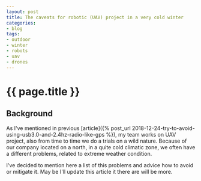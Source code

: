 ```yaml
---
layout: post
title: The caveats for robotic (UAV) project in a very cold winter
categories:
- blog
tags:
- outdoor
- winter
- robots
- uav
- drones
---
```


# {{ page.title }}

## Background

As I've mentioned in previous [article]({% post_url 2018-12-24-try-to-avoid-using-usb3.0-and-2.4hz-radio-like-gps %}), my team works on UAV project, also from time to time we do a trials on a wild nature.
Because of our company located on a north, in a quite cold climatic zone, we often have a different problems, related to extreme weather condition.

I've decided to mention here a list of this problems and advice how to avoid or mitigate it. May be I'll update this article it there are will be more.
